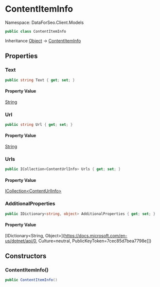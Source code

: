 # ContentItemInfo

Namespace: DataForSeo.Client.Models

```csharp
public class ContentItemInfo
```

Inheritance [Object](https://docs.microsoft.com/en-us/dotnet/api/Object) → [ContentItemInfo](./ContentItemInfo.md)

## Properties

### **Text**

```csharp
public string Text { get; set; }
```

#### Property Value

[String](https://docs.microsoft.com/en-us/dotnet/api/String)<br>

### **Url**

```csharp
public string Url { get; set; }
```

#### Property Value

[String](https://docs.microsoft.com/en-us/dotnet/api/String)<br>

### **Urls**

```csharp
public ICollection<ContentUrlInfo> Urls { get; set; }
```

#### Property Value

[ICollection&lt;ContentUrlInfo&gt;](./ContentUrlInfo.md)<br>

### **AdditionalProperties**

```csharp
public IDictionary<string, object> AdditionalProperties { get; set; }
```

#### Property Value

[IDictionary&lt;String, Object&gt;](https://docs.microsoft.com/en-us/dotnet/api/0, Culture=neutral, PublicKeyToken=7cec85d7bea7798e]])<br>

## Constructors

### **ContentItemInfo()**

```csharp
public ContentItemInfo()
```
